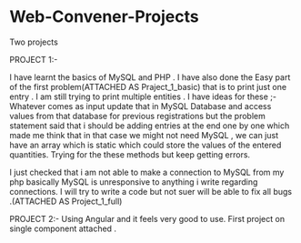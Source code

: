 # Web-Convener-Projects
Two projects

PROJECT 1:-

I have learnt the basics of MySQL and PHP . I have also done the Easy part of the first problem(ATTACHED AS Praject_1_basic) that is to print just one entry . I am still trying to print multiple entities .
I have ideas for these ;-
Whatever comes as input update that in MySQL Database and access values from that database for previous registrations but the problem statement said that i should be adding entries at the end one by one which made me think that in that case we might not need MySQL , we can just have an array which is static which could store the values of the entered quantities. Trying for the these methods but keep getting errors.

I just checked that i am not able to make a connection to MySQL from my php basically MySQL is unresponsive to anything i write regarding connections. I will try to write a code but not suer will be able to fix all bugs .(ATTACHED AS Project_1_full)


PROJECT 2:- 
Using Angular and it feels very good to use.
First project on single component attached .
